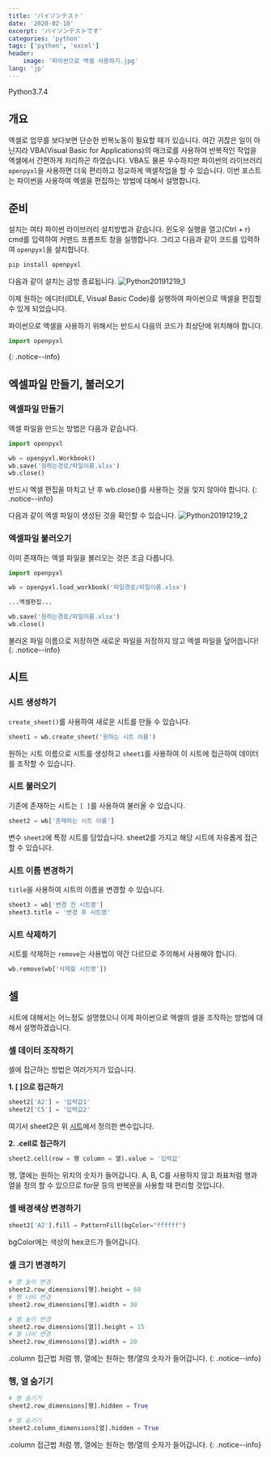 ```yaml
---
title: 'パイソンテスト'
date: '2020-02-10'
excerpt: 'パイソンテストです'
categories: 'python'
tags: ['python', 'excel']
header:
    image: '파이썬으로 엑셀 사용하기.jpg'
lang: 'jp'
---
```


<!-- Python20191219-->
<!--Language Button HTML -->
<div id="labels">
<a class="Python"><i class="fab fa-python"></i> Python</a><a class="PythonVer">3.7.4</a>
</div>
<!--Language Button HTML -->

<!--Main content -->

## 개요
엑셀로 업무를 보다보면 단순한 반복노동이 필요할 때가 있습니다. 여간 귀찮은 일이 아닌지라 VBA(Visual Basic for Applications)의 매크로를 사용하여 반복적인 작업을 엑셀에서 간편하게 처리하곤 하였습니다. VBA도 물론 우수하지만 파이썬의 라이브러리 `openpyxl`을 사용하면 더욱 편리하고 정교하게 엑셀작업을 할 수 있습니다. 이번 포스트는 파이썬을 사용하여 엑셀을 편집하는 방법에 대해서 설명합니다.

## 준비
설치는 여타 파이썬 라이브러리 설치방법과 같습니다. 윈도우 실행을 열고(Ctrl + r) cmd를 입력하여 커맨드 프롬프트 창을 실행합니다. 그리고 다음과 같이 코드를 입력하여 `openpyxl`을 설치합니다.

~~~python
pip install openpyxl
~~~

다음과 같이 설치는 금방 종료됩니다.
![Python20191219_1](/assets/images/post/Python/Python20191209_1.png)

이제 원하는 에디터(IDLE, Visual Basic Code)를 실행하여 파이썬으로 엑셀을 편집할 수 있게 되었습니다.

파이썬으로 엑셀을 사용하기 위해서는 반드시 다음의 코드가 최상단에 위치해야 합니다.
~~~python
import openpyxl
~~~
{: .notice--info}
## 엑셀파일 만들기, 불러오기
### 엑셀파일 만들기
엑셀 파일을 만드는 방법은 다음과 같습니다.
~~~python
import openpyxl

wb = openpyxl.Workbook()
wb.save('원하는경로/파일이름.xlsx')
wb.close()
~~~
반드시 엑셀 편집을 마치고 난 후 wb.close()를 사용하는 것을 잊지 않아야 합니다.
{: .notice--info}

다음과 같이 엑셀 파일이 생성된 것을 확인할 수 있습니다.
![Python20191219_2](/assets/images/post/Python/Python20191209_2.png)

### 엑셀파일 불러오기
이미 존재하는 엑셀 파일을 불러오는 것은 조금 다릅니다.
~~~python
import openpyxl

wb = openpyxl.load_workbook('파일경로/파일이름.xlsx')

...엑셀편집...

wb.save('원하는경로/파일이름.xlsx')
wb.close()
~~~
불러온 파일 이름으로 저장하면 새로운 파일을 저장하지 않고 엑셀 파일을 덮어씁니다!
{: .notice--info}

## 시트
### 시트 생성하기
`create_sheet()`를 사용하여 새로운 시트를 만들 수 있습니다.
~~~python
sheet1 = wb.create_sheet('원하는 시트 이름')
~~~
원하는 시트 이름으로 시트를 생성하고 `sheet1`를 사용하여 이 시트에 접근하여 데이터를 조작할 수 있습니다.

### 시트 불러오기
기존에 존재하는 시트는 `[ ]`를 사용하여 불러올 수 있습니다.
~~~python
sheet2 = wb['존재하는 시트 이름']
~~~
변수 `sheet2`에 특정 시트를 담았습니다. sheet2를 가지고 해당 시트에 자유롭게 접근할 수 있습니다.

### 시트 이름 변경하기
`title`을 사용하여 시트의 이름을 변경할 수 있습니다.
~~~python
sheet3 = wb['변경 전 시트명']
sheet3.title = '변경 후 시트명'
~~~

### 시트 삭제하기
시트를 삭제하는 `remove`는 사용법이 약간 다르므로 주의해서 사용해야 합니다.
~~~python
wb.remove(wb['삭제할 시트명'])
~~~

## 셀
시트에 대해서는 어느정도 설명했으니 이제 파이썬으로 엑셀의 셀을 조작하는 방법에 대해서 설명하겠습니다.

### 셀 데이터 조작하기
셀에 접근하는 방법은 여러가지가 있습니다.

**1\. [ ]으로 접근하기**
~~~python
sheet2['A2'] = '입력값1'
sheet2['C5'] = '입력값2'
~~~
여기서 sheet2은 위 [시트](#시트)에서 정의한 변수입니다.

**2\. .cell로 접근하기**
~~~python
sheet2.cell(row = 행 column = 열).value = '입력값'
~~~
행, 열에는 원하는 위치의 숫자가 들어갑니다. A, B, C를 사용하지 않고 좌표처럼 행과 열을 정의 할 수 있으므로 for문 등의 반복문을 사용할 때 편리할 것입니다.

### 셀 배경색상 변경하기
~~~python
sheet2['A2'].fill = PatternFill(bgColor="ffffff")
~~~
bgColor에는 색상의 hex코드가 들어갑니다.

### 셀 크기 변경하기
~~~python
# 행 높이 변경
sheet2.row_dimensions[행].height = 60
# 행 너비 변경
sheet2.row_dimensions[행].width = 30

# 열 높이 변경
sheet2.row_dimensions[열]].height = 15
# 열 너비 변경
sheet2.row_dimensions[열].width = 20
~~~
.column 접근법 처럼 행, 열에는 원하는 행/열의 숫자가 들어갑니다.
{: .notice--info}

### 행, 열 숨기기
~~~python
# 행 숨기기
sheet2.row_dimensions[행].hidden = True

# 열 숨기기
sheet2.column_dimensions[열].hidden = True
~~~
.column 접근법 처럼 행, 열에는 원하는 행/열의 숫자가 들어갑니다.
{: .notice--info}
<!--Main content-->
